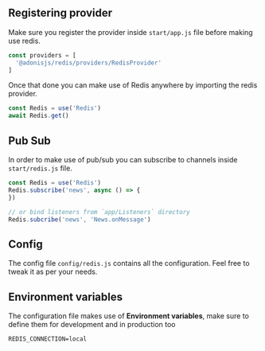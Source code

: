 ## Registering provider

Make sure you register the provider inside `start/app.js` file before making use redis.

```js
const providers = [
  '@adonisjs/redis/providers/RedisProvider'
]
```

Once that done you can make use of Redis anywhere by importing the redis provider.

```js
const Redis = use('Redis')
await Redis.get()
```

## Pub Sub
In order to make use of pub/sub you can subscribe to channels inside `start/redis.js` file.

```js
const Redis = use('Redis')
Redis.subscribe('news', async () => {
})

// or bind listeners from `app/Listeners` directory
Redis.subcribe('news', 'News.onMessage')
```

## Config
The config file `config/redis.js` contains all the configuration. Feel free to tweak it as per your needs.

## Environment variables
The configuration file makes use of **Environment variables**, make sure to define them for development and in production too

```
REDIS_CONNECTION=local
```
